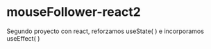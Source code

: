 # mouseFollower-react2
Segundo proyecto con react, reforzamos useState( ) e incorporamos useEffect( )
